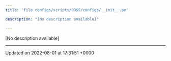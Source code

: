 ```yaml
---
title: 'file configs/scripts/BOSS/configs/__init__.py'

description: "[No description available]"

---
```







[No description available]






-------------------------------

Updated on 2022-08-01 at 17:31:51 +0000
